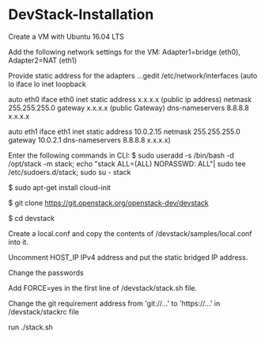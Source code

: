 # DevStack-Installation

Create a VM with Ubuntu 16.04 LTS

Add the following network settings for the VM:
Adapter1=bridge (eth0), Adapter2=NAT (eth1)

Provide static address for the  adapters ...gedit /etc/network/interfaces
(auto lo
iface lo inet loopback

auto eth0 
iface eth0 inet static
address x.x.x.x (public ip address)
netmask 255.255.255.0
gateway x.x.x.x (public Gateway)
dns-nameservers 8.8.8.8 x.x.x.x

auto eth1
iface eth1 inet static
address 10.0.2.15
netmask 255.255.255.0
gateway 10.0.2.1
dns-nameservers 8.8.8.8 x.x.x.x)


Enter the following commands in CLI:
$ sudo useradd -s /bin/bash -d /opt/stack -m stack; echo "stack ALL=(ALL) NOPASSWD: ALL"| sudo tee /etc/sudoers.d/stack; sudo su - stack

$ sudo apt-get install cloud-init

$ git clone https://git.openstack.org/openstack-dev/devstack

$ cd devstack

Create a local.conf and copy the contents of /devstack/samples/local.conf into it.

Uncomment HOST_IP IPv4 address and put the static bridged IP address.

Change the passwords

Add FORCE=yes in the first line of /devstack/stack.sh file.

Change the git requirement address from 'git://...' to 'https://...' in /devstack/stackrc file

run ./stack.sh
